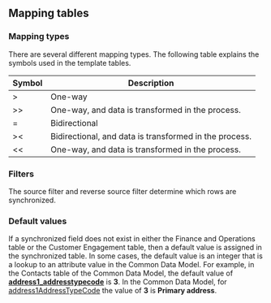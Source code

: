 ## Mapping tables

### Mapping types

There are several different mapping types. The following table explains the symbols used in the template tables.

| Symbol | Description |
|--------|-------------|
| >  | One-way |
| >> | One-way, and data is transformed in the process. |
| =  | Bidirectional |
| >< | Bidirectional, and data is transformed in the process. |
| << | One-way, and data is transformed in the process. |

### Filters

The source filter and reverse source filter determine which rows are synchronized.

### Default values

If a synchronized field does not exist in either the Finance and Operations table or the Customer Engagement table, then a default value is assigned in the synchronized table. In some cases, the default value is an integer that is a lookup to an attribute value in the Common Data Model. For example, in the Contacts table of the Common Data Model, the default value of [**address1_addresstypecode**](../data-entities/dual-write-customer#customers-v3-to-contacts) is **3**. In the Common Data Model, for [address1AddressTypeCode](https://docs.microsoft.com/en-us/common-data-model/schema/core/applicationcommon/foundationcommon/contact#address1AddressTypeCode) the value of **3** is **Primary address**. 
